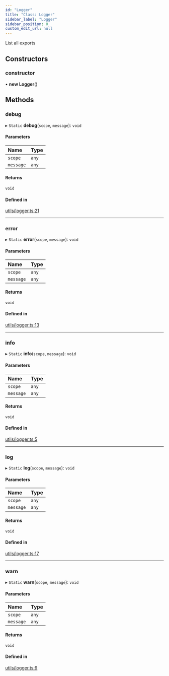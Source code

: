 ```yaml
---
id: "Logger"
title: "Class: Logger"
sidebar_label: "Logger"
sidebar_position: 0
custom_edit_url: null
---
```


List all exports

## Constructors

### constructor

• **new Logger**()

## Methods

### debug

▸ `Static` **debug**(`scope`, `message`): `void`

#### Parameters

| Name | Type |
| :------ | :------ |
| `scope` | `any` |
| `message` | `any` |

#### Returns

`void`

#### Defined in

[utils/logger.ts:21](https://github.com/selfcommunity/community-ui/blob/8bbb33c/packages/sc-core/src/utils/logger.ts#L21)

___

### error

▸ `Static` **error**(`scope`, `message`): `void`

#### Parameters

| Name | Type |
| :------ | :------ |
| `scope` | `any` |
| `message` | `any` |

#### Returns

`void`

#### Defined in

[utils/logger.ts:13](https://github.com/selfcommunity/community-ui/blob/8bbb33c/packages/sc-core/src/utils/logger.ts#L13)

___

### info

▸ `Static` **info**(`scope`, `message`): `void`

#### Parameters

| Name | Type |
| :------ | :------ |
| `scope` | `any` |
| `message` | `any` |

#### Returns

`void`

#### Defined in

[utils/logger.ts:5](https://github.com/selfcommunity/community-ui/blob/8bbb33c/packages/sc-core/src/utils/logger.ts#L5)

___

### log

▸ `Static` **log**(`scope`, `message`): `void`

#### Parameters

| Name | Type |
| :------ | :------ |
| `scope` | `any` |
| `message` | `any` |

#### Returns

`void`

#### Defined in

[utils/logger.ts:17](https://github.com/selfcommunity/community-ui/blob/8bbb33c/packages/sc-core/src/utils/logger.ts#L17)

___

### warn

▸ `Static` **warn**(`scope`, `message`): `void`

#### Parameters

| Name | Type |
| :------ | :------ |
| `scope` | `any` |
| `message` | `any` |

#### Returns

`void`

#### Defined in

[utils/logger.ts:9](https://github.com/selfcommunity/community-ui/blob/8bbb33c/packages/sc-core/src/utils/logger.ts#L9)
